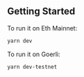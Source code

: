 ## Getting Started

To run it on Eth Mainnet:

```bash
yarn dev
```

To run it on Goerli:

```bash
yarn dev-testnet
```